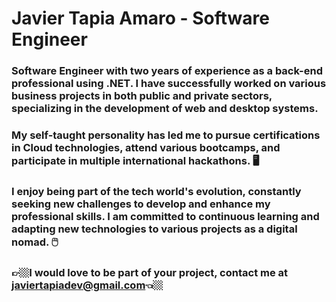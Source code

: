 # Javier Tapia Amaro - Software Engineer

### Software Engineer with two years of experience as a back-end professional using .NET. I have successfully worked on various business projects in both public and private sectors, specializing in the development of web and desktop systems.
### My self-taught personality has led me to pursue certifications in Cloud technologies, attend various bootcamps, and participate in multiple international hackathons. 🖥️
### I enjoy being part of the tech world's evolution, constantly seeking new challenges to develop and enhance my professional skills. I am committed to continuous learning and adapting new technologies to various projects as a digital nomad. 🖱️

### 👉🏼I would love to be part of your project, contact me at javiertapiadev@gmail.com👈🏼


<!--
<br></br>

### Languajes Programming
<br> <a  target="_blank"> <img src="https://raw.githubusercontent.com/devicons/devicon/master/icons/csharp/csharp-original.svg" alt="csharp" width="40" height="40"/> </a>
<br>  <a target="_blank"> <img src="https://raw.githubusercontent.com/devicons/devicon/master/icons/javascript/javascript-original.svg" alt="javascript" width="40" height="40"/> </a>
<br> <a  target="_blank"> <img src="https://raw.githubusercontent.com/devicons/devicon/master/icons/java/java-original.svg" alt="java" width="40" height="40"/> </a>

### Page Page under construction 


### Frameworks

### Web Development

### DataBases

### Tools


<h3 align="left">Languages and Tools:</h3>
<p align="left"> <a target="_blank"> <img src="https://www.vectorlogo.zone/logos/microsoft_azure/microsoft_azure-icon.svg" alt="azure" width="40" height="40"/> </a> <a href="https://getbootstrap.com" target="_blank"> <img src="https://raw.githubusercontent.com/devicons/devicon/master/icons/bootstrap/bootstrap-plain-wordmark.svg" alt="bootstrap" width="40" height="40"/> </a>   <a href="https://www.w3schools.com/css/" target="_blank"> <img src="https://raw.githubusercontent.com/devicons/devicon/master/icons/css3/css3-original-wordmark.svg" alt="css3" width="40" height="40"/> </a> <a target="_blank"> <img src="https://raw.githubusercontent.com/dotnet/brand/defe0408e765b48223a434a0d9a94213edc062f8/logo/dotnet-logo.svg" alt="dotnet" width="40" height="40"/> </a> <a href="https://git-scm.com/" target="_blank"> <img src="https://www.vectorlogo.zone/logos/git-scm/git-scm-icon.svg" alt="git" width="40" height="40"/> </a> <a href="https://www.w3.org/html/" target="_blank"> <img src="https://raw.githubusercontent.com/devicons/devicon/master/icons/html5/html5-original-wordmark.svg" alt="html5" width="40" height="40"/> </a>  <a href="https://www.microsoft.com/en-us/sql-server" target="_blank"> <img src="https://www.svgrepo.com/show/303229/microsoft-sql-server-logo.svg" alt="mssql" width="40" height="40"/> </a> <a href="https://www.mysql.com/" target="_blank"> <img src="https://raw.githubusercontent.com/devicons/devicon/master/icons/mysql/mysql-original-wordmark.svg" alt="mysql" width="40" height="40"/> </a> <a href="https://nodejs.org" target="_blank"> <img src="https://raw.githubusercontent.com/devicons/devicon/master/icons/nodejs/nodejs-original-wordmark.svg" alt="nodejs" width="40" height="40"/> </a>  <a href="https://postman.com" target="_blank"> <img src="https://www.vectorlogo.zone/logos/getpostman/getpostman-icon.svg" alt="postman" width="40" height="40"/> </a> <a href="https://sass-lang.com" target="_blank"> <img src="https://raw.githubusercontent.com/devicons/devicon/master/icons/sass/sass-original.svg" alt="sass" width="40" height="40"/> </a> <a href="https://www.sqlite.org/" target="_blank"> <img src="https://www.vectorlogo.zone/logos/sqlite/sqlite-icon.svg" alt="sqlite" width="40" height="40"/> </a> <a href="https://dotnet.microsoft.com/apps/xamarin" target="_blank"> <img src="https://raw.githubusercontent.com/detain/svg-logos/780f25886640cef088af994181646db2f6b1a3f8/svg/xamarin.svg" alt="xamarin" width="40" height="40"/> </a> 
<a target="_blank"> <img src="https://raw.githubusercontent.com/dotnet/docs/cb475ed45f881e9462e34764480d3b0ebce85e91/docs/images/hub/netcore.svg" alt="xamarin" width="40" height="40"/> </a>

<a target="_blank"> <img src="https://camo.githubusercontent.com/8e78d983214b500b10f523fbd192f6c3b4ba408d5dfa6c156b6549faa326a8cf/68747470733a2f2f736f6d6f73746563686965732e636f6d2f636f6e74656e742f696d616765732f323031392f30382f4153502d4e45542d436f72652d4c6f676f2d312e706e67" alt="xamarin" /> </a>
</p>
-->






<!--
**TapiaXavier/TapiaXavier** is a ✨ _special_ ✨ repository because its `README.md` (this file) appears on your GitHub profile.

Here are some ideas to get you started:

- 🔭 I’m currently working on ...
- 🌱 I’m currently learning ...
- 👯 I’m looking to collaborate on ...
- 🤔 I’m looking for help with ...
- 💬 Ask me about ...
- 📫 How to reach me: ...
- 😄 Pronouns: ...
- ⚡ Fun fact: ...
- https://github.com/anuraghazra/github-readme-stats#github-stats-card 

Idioma? 
Ingles 

Que poner
- Nombre 
- Profesion 

- Pequeño resumen sobre mi

- Lenguajes Imagenes
- Frameworks
- Bases de Datos 
- Herramientas 

- Respositorios principales 

- Cantidad de interacción 

- Contacto (Iconos con link)
    Correo(S)
    Twitter
    Linkelind
    Página (Proximamente)


-
-->

